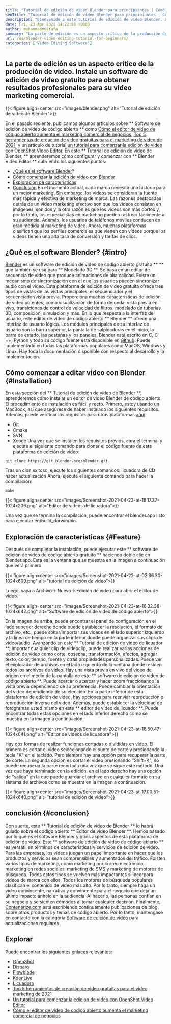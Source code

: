 ```yaml
---
title: "Tutorial de edición de video Blender para principiantes | Cómo funciona" 
seoTitle: "Tutorial de edición de video Blender para principiantes | Cómo funciona" 
description: "Bienvenido a este tutorial de edición de video Blender. Blender es de código abierto, ofrece efectos, animaciones, filtros, vistas previas en vivo y soporte para agregar imágenes." 
date: Fri, 23 Apr 2021 14:22:00 +0000
author: muhammadmustafa
summary: "La parte de edición es un aspecto crítico de la producción de video. Instale un software de edición de video gratuito para obtener resultados profesionales para su video marketing comercial." 
url: /es/blender-video-editing-tutorial-for-beginners/
categories: ['Video Editing Software']
---
```


## La parte de edición es un aspecto crítico de la producción de video. Instale un software de edición de video gratuito para obtener resultados profesionales para su video marketing comercial.

{{< figure align=center src="images/blender.png" alt="Tutorial de edición de video de Blender">}}

En el pasado reciente, publicamos algunos artículos sobre ** Software de edición de video de código abierto ** como [Cómo el editor de video de código abierto aumenta el marketing comercial de negocios][1], [Top 5 herramientas de creación de video gratuitas para el marketing de video de 2021][ 2], y un artículo de tutorial [un tutorial para comenzar la edición de video con OpenShot Video Editor][3]. En este ** Tutorial de edición de video de Blender, ** aprenderemos cómo configurar y comenzar con ** Blender Video Editor ** cubriendo los siguientes puntos:
  * [¿Qué es el software Blender][4]?
  * [Cómo comenzar la edición de video con Blender][5]
  * [Exploración de características][6]
  * [Conclusión][7]
En el momento actual, cada marca necesita una historia para un mejor marketing. Sin embargo, los videos se consideran la fuente más rápida y efectiva de marketing de marca. Las razones destacadas detrás de un video marketing efectivo son que los videos consisten en imágenes, sonidos y la otra razón es que los videos son más cortos y, por lo tanto, los especialistas en marketing pueden rastrear fácilmente a su audiencia. Además, los usuarios de teléfonos móviles conducen en gran medida al marketing de video. Ahora, muchas plataformas clasifican que los perfiles comerciales que vienen con videos porque los videos tienen una alta tasa de conversión y tarifas de clics.

## ¿Qué es el software Blender? {#intro}
[Blender][8] es un software de edición de video de código abierto gratuito ** ** que también se usa para ** Modelado 3D **. Se basa en un editor de secuencia de video que produce animaciones de alta calidad. Existe un mecanismo de sincronización con el que los usuarios pueden sincronizar audio con el video. Esta plataforma de edición de video gratuita ofrece tres tipos de vistas de las vistas principales, el secuenciador y el secuenciador/vista previa. Proporciona muchas características de edición de video potentes, como visualización de forma de onda, vista previa en vivo, transiciones de control de velocidad de filtros, modelado de tuberías 3D, composición, simulación y más.
En lo que respecta a la interfaz de usuario, este editor de video de código abierto ** Blender ** ofrece una interfaz de usuario lógica. Los módulos principales de su interfaz de usuario son la barra superior, la pantalla de salpicaduras en el inicio, la barra de estado, las pestañas y los paneles. Blender está escrito en C, C ++, Python y todo su código fuente está disponible en [Github][9]. Puede implementarlo en todas las plataformas populares como MacOS, Windows y Linux. Hay toda la documentación disponible con respecto al desarrollo y la implementación.

## Cómo comenzar a editar video con Blender {#Installation}
En esta sección del ** Tutorial de edición de video de Blender **, aprenderemos cómo instalar un editor de video Blender de código abierto. El procedimiento de instalación es fácil y recto. Primero, estoy usando un MacBook, así que asegúrese de haber instalado los siguientes requisitos. Además, puede verificar los requisitos para otras plataformas [aquí][10].
  * Git
  * Cmake
  * SVN
  * Xcode
Una vez que se instalen los requisitos previos, abra el terminal y ejecute el siguiente comando para clonar el código fuente de esta plataforma de edición de video:
```
git clone https://git.blender.org/blender.git
```
Tras un clon exitoso, ejecute los siguientes comandos:
licuadora de CD
hacer actualización
Ahora, ejecute el siguiente comando para hacer la compilación:
```
make
```

{{< figure align=center src="images/Screenshot-2021-04-23-at-16.17.37-1024x206.png" alt="Editor de videos de licuadora">}}

Una vez que se termina la compilación, puede encontrar el blender.app listo para ejecutar en/build_darwin/bin.

## Exploración de características {#Feature}
Después de completar la instalación, puede ejecutar este ** software de edición de video de código abierto gratuito ** haciendo doble clic en Blender.app. Esta es la ventana que se muestra en la imagen a continuación que verá primero.

{{< figure align=center src="images/Screenshot-2021-04-22-at-02.36.30-1024x609.png" alt="tutorial de edición de video">}}

Luego, vaya a Archivo-> Nuevo-> Edición de video para abrir el editor de video.

{{< figure align=center src="images/Screenshot-2021-04-23-at-16.32.38-1024x642.png" alt="Software de edición de video de código abierto">}}

En la imagen de arriba, puede encontrar el panel de configuración en el lado superior derecho donde puede establecer la resolución, el formato de archivo, etc., puede soltar/importar sus videos en el lado superior izquierdo y la línea de tiempo en la parte inferior donde puede organizar sus clips de video/audio.
Avanzando en este ** Tutorial de edición de video de licuador **, importar cualquier clip de videoclip, puede realizar varias acciones de edición de video como corte, cosecha, transformación, efectos, agregar texto, color, tiempo, fuente y otras propiedades personalizadas. Puede ver el explorador de archivos en el lado izquierdo de la ventana donde residen todos los archivos de video. Hay una vista previa en vivo del video de origen en el medio de la pantalla de este ** software de edición de video de código abierto **. Puede acercar o acercar y hacer zoom fraccionando la vista previa dependiendo de su preferencia. Puede cambiar la orientación del video dependiendo de su elección. En la parte inferior de esta plataforma de edición de video, hay opciones para reenviar reproducción o reproducción inversa del video. Además, puede establecer la velocidad de fotogramas usted mismo en este ** editor de video de licuador **. Puede encontrar todas estas opciones en el lado inferior derecho como se muestra en la imagen a continuación.

{{< figure align=center src="images/Screenshot-2021-04-23-at-16.50.47-1024x641.png" alt="Editor de videos de licuadora">}}

Hay dos formas de realizar funciones cortadas o divididas en video. El primero es cortar el video seleccionando el punto de corte y presionando la tecla "K" en el teclado. Pero siempre hay una opción para recuperar la parte de corte. La segunda opción es cortar el video presionando "Shift+K", no puede recuperar la parte recortada una vez que se sigue este método. Una vez que haya terminado con la edición, en el lado derecho hay una opción de "salida" en la que puede guardar el archivo en cualquier formato en su sistema de archivos como se muestra en la imagen a continuación.

{{< figure align=center src="images/Screenshot-2021-04-23-at-17.00.51-1024x640.png" alt="tutorial de edición de video">}}


## conclusión {#conclusion}
Con suerte, este ** Tutorial de edición de video de Blender ** lo habrá guiado sobre el código abierto ** Editor de video Blender **. Hemos pasado por lo que es el software Blender y otros aspectos de esta plataforma de edición de video. Este ** software de edición de video de código abierto ** es versátil en términos de características y servicios de edición de video. Para las empresas, los videos juegan un papel importante en hacer que los productos y servicios sean comprensibles y aumentados del tráfico. Existen varios tipos de marketing, como marketing por correo electrónico, marketing en redes sociales, marketing de SMS y marketing de motores de búsqueda. Todos estos tipos se vuelven más impactantes si incorpora videos de marca con ellos. Todos los motores de búsqueda populares clasifican el contenido de video más alto. Por lo tanto, siempre haga un video convincente, narrativo y convincente para el negocio que deja un último impacto anhelo en la audiencia. Al hacerlo, las personas confían en su negocio y se sienten cómodos al tomar cualquier decisión.
Finalmente, [Contenerize.com][11] está escribiendo continuamente publicaciones de blog sobre otros productos y temas de código abierto. Por lo tanto, manténgase en contacto con la categoría [Software de edición de video][12] para actualizaciones regulares.

## Explorar
Puede encontrar los siguientes enlaces relevantes:
  * [OpenShot][13]
  * [Disparo][14]
  * [Flowblade][15]
  * [KdenLive][16]
  * [Licuadora][8]
  * [Top 5 herramientas de creación de video gratuitas para el video marketing de 2021][2]
  * [Un tutorial para comenzar la edición de video con OpenShot Video Editor][3]
  * [Cómo el editor de video de código abierto aumenta el marketing comercial de negocios][1]

  
[1]: https://blog.containerize.com/video-editing-software/how-video-editing-software-improves-business-video-marketing/
[2]: https://blog.containerize.com/video-editing-software/top-5-open-source-video-editor-software-for-video-marketing/
[3]: https://blog.containerize.com/video-editing-software/openshot-video-editor-tutorial-for-beginners-open-source/
[4]: #intro
[5]: #Installation
[6]: #features
[7]: #Conclusion
[8]: https://products.containerize.com/video-editing-software/blender
[9]: https://github.com/blender/blender
[10]: https://wiki.blender.org/wiki/Building_Blender
[11]: https://www.containerize.com/
[12]: https://products.containerize.com/video-editing-software
[13]: https://products.containerize.com/video-editing-software/openshot
[14]: https://products.containerize.com/video-editing-software/shotcut
[15]: https://products.containerize.com/video-editing-software/flowblade
[16]: https://products.containerize.com/video-editing-software/kdenlive
